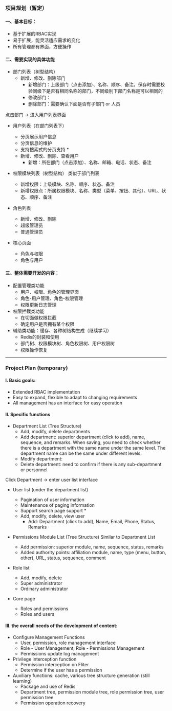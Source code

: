 ### 项目规划（暂定）

#### 一、基本目标：

- 基于扩展的RBAC实现
- 易于扩展，能灵活适应需求的变化
- 所有管理都有界面，方便操作

#### 二、需要实现的具体功能

- 部门列表（树型结构）
    - 新增、修改、删除部门
        - 新增部门：上级部门（点击添加）、名称、顺序、备注。保存时需要校验同级下是否有相同名称的部门，不同级别下部门名称是可以相同的
        - 修改部门：
        - 删除部门：需要确认下面是否有子部门 or 人员

点击部门 -> 进入用户列表界面

- 用户列表（在部门列表下）
    - 分页展示用户信息
    - 分页信息的维护
    - 支持搜索式的分页支持 *
    - 新增、修改、删除、查看用户
        - 新增：所在部门（点击添加）、名称、邮箱、电话、状态、备注

- 权限模块列表（树型结构） 类似于部门列表
    - 新增权限：上级模块、名称、顺序、状态、备注
    - 新增权限点：所属权限模块、名称、类型（菜单、按钮、其他）、URL、状态、顺序、备注

- 角色列表
    - 新增、修改、删除
    - 超级管理员
    - 普通管理员

- 核心页面
    - 角色与权限
    - 角色与用户

#### 三、整体需要开发的内容：

- 配置管理类功能
    - 用户、权限、角色的管理界面
    - 角色-用户管理、角色-权限管理
    - 权限更新日志管理
- 权限拦截类功能
    - 在切面做权限拦截
    - 确定用户是否拥有某个权限
- 辅助类功能：缓存、各种树结构生成（继续学习）
    - Redis的封装和使用
    - 部门树、权限模块树、角色权限树、用户权限树
    - 权限操作恢复

*************

### Project Plan (temporary)

#### I. Basic goals:

- Extended RBAC implementation
- Easy to expand, flexible to adapt to changing requirements
- All management has an interface for easy operation

#### Ⅱ. Specific functions 

- Department List (Tree Structure)
    - Add, modify, delete departments
    - Add department: superior department (click to add), name, sequence, and remarks. When saving, you need to check whether there is a department with the same name under the same level. The department name can be the same under different levels.
    - Modify department:
    - Delete department: need to confirm if there is any sub-department or personnel

Click Department -> enter user list interface

- User list (under the department list)
    - Pagination of user information
    - Maintenance of paging information
    - Support search page support *
    - Add, modify, delete, view user
        - Add: Department (click to add), Name, Email, Phone, Status, Remarks

- Permissions Module List (Tree Structure) Similar to Department List
    - Add permission: superior module, name, sequence, status, remarks
    - Added authority points: affiliation module, name, type (menu, button, other), URL, status, sequence, comment

- Role list
    - Add, modify, delete
    - Super administrator
    - Ordinary administrator

- Core page
    - Roles and permissions
    - Roles and users

#### Ⅲ.  the overall needs of the development of content:

- Configure Management Functions
    - User, permission, role management interface
    - Role - User Management, Role - Permissions Management
    - Permissions update log management
- Privilege interception function
    - Permission interception on Fliter
    - Determine if the user has a permission
- Auxiliary functions: cache, various tree structure generation (still learning)
    - Package and use of Redis
    - Department tree, permission module tree, role permission tree, user permission tree
    - Permission operation recovery